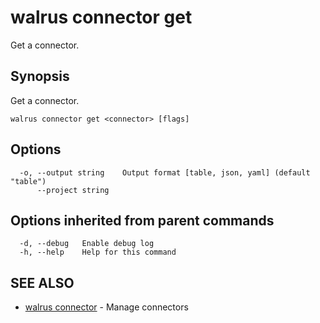 # walrus connector get

Get a connector.

## Synopsis

Get a connector.

```
walrus connector get <connector> [flags]
```

## Options

```
  -o, --output string    Output format [table, json, yaml] (default "table")
      --project string   
```

## Options inherited from parent commands

```
  -d, --debug   Enable debug log
  -h, --help    Help for this command
```

## SEE ALSO

* [walrus connector](walrus_connector)	 - Manage connectors

